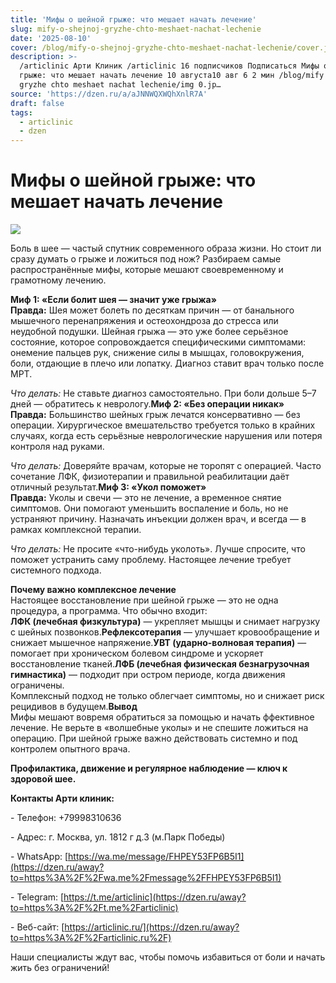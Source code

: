 ```yaml
---
title: 'Мифы о шейной грыже: что мешает начать лечение'
slug: mify-o-shejnoj-gryzhe-chto-meshaet-nachat-lechenie
date: '2025-08-10'
cover: /blog/mify-o-shejnoj-gryzhe-chto-meshaet-nachat-lechenie/cover.jpg
description: >-
  /articlinic Арти Клиник /articlinic 16 подписчиков Подписаться Мифы о шейной
  грыже: что мешает начать лечение 10 августа10 авг 6 2 мин /blog/mify o shejnoj
  gryzhe chto meshaet nachat lechenie/img 0.jp…
source: 'https://dzen.ru/a/aJNNWQXWQhXnlR7A'
draft: false
tags:
  - articlinic
  - dzen
---
```


# Мифы о шейной грыже: что мешает начать лечение

![](/blog/mify-o-shejnoj-gryzhe-chto-meshaet-nachat-lechenie/img-0.jpg)

Боль в шее — частый спутник современного образа жизни. Но стоит ли сразу думать о грыже и ложиться под нож? Разбираем самые распространённые мифы, которые мешают своевременному и грамотному лечению.  
  
**Миф 1: «Если болит шея — значит уже грыжа»**  
**Правда:** Шея может болеть по десяткам причин — от банального мышечного перенапряжения и остеохондроза до стресса или неудобной подушки. Шейная грыжа — это уже более серьёзное состояние, которое сопровождается специфическими симптомами: онемение пальцев рук, снижение силы в мышцах, головокружения, боли, отдающие в плечо или лопатку. Диагноз ставит врач только после МРТ.

_Что делать:_ Не ставьте диагноз самостоятельно. При боли дольше 5–7 дней — обратитесь к неврологу.**Миф 2: «Без операции никак»**  
**Правда:** Большинство шейных грыж лечатся консервативно — без операции. Хирургическое вмешательство требуется только в крайних случаях, когда есть серьёзные неврологические нарушения или потеря контроля над руками.

_Что делать:_ Доверяйте врачам, которые не торопят с операцией. Часто сочетание ЛФК, физиотерапии и правильной реабилитации даёт отличный результат.**Миф 3: «Укол поможет»**  
**Правда:** Уколы и свечи — это не лечение, а временное снятие симптомов. Они помогают уменьшить воспаление и боль, но не устраняют причину. Назначать инъекции должен врач, и всегда — в рамках комплексной терапии.

  
_Что делать:_ Не просите «что-нибудь уколоть». Лучше спросите, что поможет устранить саму проблему. Настоящее лечение требует системного подхода.

  
**Почему важно комплексное лечение**  
Настоящее восстановление при шейной грыже — это не одна процедура, а программа. Что обычно входит:  
**ЛФК (лечебная физкультура)** — укрепляет мышцы и снимает нагрузку с шейных позвонков.**Рефлексотерапия** — улучшает кровообращение и снижает мышечное напряжение.**УВТ (ударно-волновая терапия)** — помогает при хроническом болевом синдроме и ускоряет восстановление тканей.**ЛФБ (лечебная физическая безнагрузочная гимнастика)** — подходит при остром периоде, когда движения ограничены.  
Комплексный подход не только облегчает симптомы, но и снижает риск рецидивов в будущем.**Вывод**  
Мифы мешают вовремя обратиться за помощью и начать ффективное лечение. Не верьте в «волшебные уколы» и не спешите ложиться на операцию. При шейной грыже важно действовать системно и под контролем опытного врача.

  
**Профилактика, движение и регулярное наблюдение — ключ к здоровой шее.**  

**Контакты Арти клиник:**

\- Телефон: +79998310636

\- Адрес: г. Москва, ул. 1812 г д.3 (м.Парк Победы)

\- WhatsApp: [https://wa.me/message/FHPEY53FP6B5I1](https://dzen.ru/away?to=https%3A%2F%2Fwa.me%2Fmessage%2FFHPEY53FP6B5I1)

\- Telegram: [https://t.me/articlinic](https://dzen.ru/away?to=https%3A%2F%2Ft.me%2Farticlinic)

\- Веб-сайт: [https://articlinic.ru/](https://dzen.ru/away?to=https%3A%2F%2Farticlinic.ru%2F)

Наши специалисты ждут вас, чтобы помочь избавиться от боли и начать жить без ограничений!